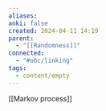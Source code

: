 ```yaml
---
aliases: 
anki: false
created: 2024-04-11 14:19
parent:
  - "[[Randomness]]"
connected:
  - "#обс/linking"
tags:
  - content/empty
---
```


[[Markov process]]